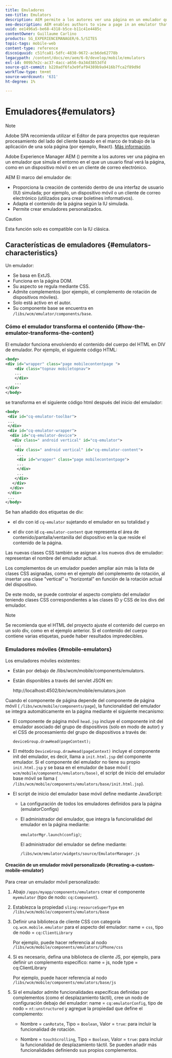 ```yaml
---
title: Emuladores
seo-title: Emulators
description: AEM permite a los autores ver una página en un emulador que simula el entorno en el que un usuario final verá la página
seo-description: AEM enables authors to view a page in an emulator that simulates the environment in which an end-user will view the page
uuid: ee1496a5-be68-4318-b5ce-b11c41e4485c
contentOwner: Guillaume Carlino
products: SG_EXPERIENCEMANAGER/6.5/SITES
topic-tags: mobile-web
content-type: reference
discoiquuid: c51fca81-5dfc-4838-9672-acb6de62778b
legacypath: /content/docs/en/aem/6-0/develop/mobile/emulators
exl-id: 009b7e2c-ac37-4acc-a656-0a34d3853dfd
source-git-commit: b220adf6fa3e9faf94389b9a9416b7fca2f89d9d
workflow-type: tm+mt
source-wordcount: '631'
ht-degree: 1%

---
```


# Emuladores{#emulators}

>[!NOTE]
>
>Adobe SPA recomienda utilizar el Editor de para proyectos que requieran procesamiento del lado del cliente basado en el marco de trabajo de la aplicación de una sola página (por ejemplo, React). [Más información](/help/sites-developing/spa-overview.md).

Adobe Experience Manager AEM () permite a los autores ver una página en un emulador que simula el entorno en el que un usuario final verá la página, como en un dispositivo móvil o en un cliente de correo electrónico.

AEM El marco del emulador de:

* Proporciona la creación de contenido dentro de una interfaz de usuario (IU) simulada; por ejemplo, un dispositivo móvil o un cliente de correo electrónico (utilizados para crear boletines informativos).
* Adapta el contenido de la página según la IU simulada.
* Permite crear emuladores personalizados.

>[!CAUTION]
>
>Esta función solo es compatible con la IU clásica.

## Características de emuladores {#emulators-characteristics}

Un emulador:

* Se basa en ExtJS.
* Funciona en la página DOM.
* Su aspecto se regula mediante CSS.
* Admite complementos (por ejemplo, el complemento de rotación de dispositivos móviles).
* Solo está activo en el autor.
* Su componente base se encuentra en `/libs/wcm/emulator/components/base`.

### Cómo el emulador transforma el contenido {#how-the-emulator-transforms-the-content}

El emulador funciona envolviendo el contenido del cuerpo del HTML en DIV de emulador. Por ejemplo, el siguiente código HTML:

```xml
<body>
<div id="wrapper" class="page mobilecontentpage ">
    <div class="topnav mobiletopnav">
    ...
    </div>
    ...
</div>
</body>
```

se transforma en el siguiente código html después del inicio del emulador:

```xml
<body>
 <div id="cq-emulator-toolbar">
 ...
 </div>
 <div id="cq-emulator-wrapper">
  <div id="cq-emulator-device">
   <div class=" android vertical" id="cq-emulator">
    ...
    <div class=" android vertical" id="cq-emulator-content">
     ...
     <div id="wrapper" class="page mobilecontentpage">
     ...
     </div>
     ...
    </div>
   </div>
  </div>
 </div>
 ...
</body>
```

Se han añadido dos etiquetas de div:

* el div con id `cq-emulator` sujetando el emulador en su totalidad y

* el div con id `cq-emulator-content` que representa el área de contenido/pantalla/ventanilla del dispositivo en la que reside el contenido de la página.

Las nuevas clases CSS también se asignan a los nuevos divs de emulador: representan el nombre del emulador actual.

Los complementos de un emulador pueden ampliar aún más la lista de clases CSS asignadas, como en el ejemplo del complemento de rotación, al insertar una clase &quot;vertical&quot; u &quot;horizontal&quot; en función de la rotación actual del dispositivo.

De este modo, se puede controlar el aspecto completo del emulador teniendo clases CSS correspondientes a las clases ID y CSS de los divs del emulador.

>[!NOTE]
>
>Se recomienda que el HTML del proyecto ajuste el contenido del cuerpo en un solo div, como en el ejemplo anterior. Si el contenido del cuerpo contiene varias etiquetas, puede haber resultados impredecibles.

### Emuladores móviles {#mobile-emulators}

Los emuladores móviles existentes:

* Están por debajo de /libs/wcm/mobile/components/emulators.
* Están disponibles a través del servlet JSON en:

   http://localhost:4502/bin/wcm/mobile/emulators.json

Cuando el componente de página depende del componente de página móvil ( `/libs/wcm/mobile/components/page`), la funcionalidad del emulador se integra automáticamente en la página mediante el siguiente mecanismo:

* El componente de página móvil `head.jsp` incluye el componente init del emulador asociado del grupo de dispositivos (solo en modo de autor) y el CSS de procesamiento del grupo de dispositivos a través de:

   `deviceGroup.drawHead(pageContext);`

* El método `DeviceGroup.drawHead(pageContext)` incluye el componente init del emulador, es decir, llama a `init.html.jsp` del componente emulador. Si el componente del emulador no tiene su propio `init.html.jsp` y se basa en el emulador de base móvil ( `wcm/mobile/components/emulators/base)`, el script de inicio del emulador base móvil se llama ( `/libs/wcm/mobile/components/emulators/base/init.html.jsp`).

* El script de inicio del emulador base móvil define mediante JavaScript:

   * La configuración de todos los emuladores definidos para la página (emulatorConfigs)
   * El administrador del emulador, que integra la funcionalidad del emulador en la página mediante:

      `emulatorMgr.launch(config)`;

      El administrador del emulador se define mediante:

      `/libs/wcm/emulator/widgets/source/EmulatorManager.js`

#### Creación de un emulador móvil personalizado {#creating-a-custom-mobile-emulator}

Para crear un emulador móvil personalizado:

1. Abajo `/apps/myapp/components/emulators` crear el componente `myemulator` (tipo de nodo: `cq:Component`).

1. Establezca la propiedad `sling:resourceSuperType` en `/libs/wcm/mobile/components/emulators/base`

1. Definir una biblioteca de cliente CSS con categoría `cq.wcm.mobile.emulator` para el aspecto del emulador: name = `css`, tipo de nodo = `cq:ClientLibrary`

   Por ejemplo, puede hacer referencia al nodo `/libs/wcm/mobile/components/emulators/iPhone/css`

1. Si es necesario, defina una biblioteca de cliente JS, por ejemplo, para definir un complemento específico: name = js, node type = cq:ClientLibrary

   Por ejemplo, puede hacer referencia al nodo `/libs/wcm/mobile/components/emulators/base/js`

1. Si el emulador admite funcionalidades específicas definidas por complementos (como el desplazamiento táctil), cree un nodo de configuración debajo del emulador: name = `cq:emulatorConfig`, tipo de nodo = `nt:unstructured` y agregue la propiedad que define el complemento:

   * Nombre = `canRotate`, Tipo = `Boolean`, Valor = `true`: para incluir la funcionalidad de rotación.

   * Nombre = `touchScrolling`, Tipo = `Boolean`, Valor = `true`: para incluir la funcionalidad de desplazamiento táctil.
   Se pueden añadir más funcionalidades definiendo sus propios complementos.
